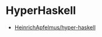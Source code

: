# HyperHaskell

- [HeinrichApfelmus/hyper-haskell](https://github.com/HeinrichApfelmus/hyper-haskell)
